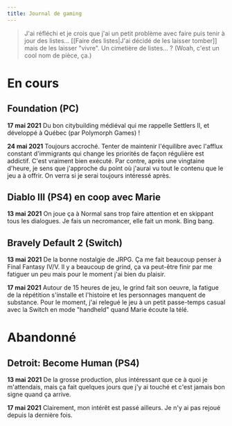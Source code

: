 ```yaml
---
title: Journal de gaming
---
```


>J'ai réfléchi et je crois que j'ai un petit problème avec faire puis tenir à jour des listes... [[Faire des listes|J'ai décidé de les laisser tomber]] mais de les laisser "vivre". Un cimetière de listes... ? (Woah, c'est un cool nom de pièce, ça.)

# En cours
## Foundation (PC)
**17 mai 2021**
Du bon citybuilding médiéval qui me rappelle Settlers II, et développé à Québec (par Polymorph Games) !

**24 mai 2021**
Toujours accroché. Tenter de maintenir l'équilibre avec l'afflux constant d'immigrants qui change les priorités de façon régulière est addictif. C'est vraiment bien exécuté. Par contre, après une vingtaine d'heure, je sens que j'approche du point où j'aurai vu tout le contenu que le jeu a à offrir. On verra si je serai toujours intéressé après.

## Diablo III (PS4) en coop avec Marie
**13 mai 2021**
On joue ça à Normal sans trop faire attention et en skippant tous les dialogues. Je fais un necromancer, elle fait un monk. Bing bang.

## Bravely Default 2 (Switch)
**13 mai 2021**
De la bonne nostalgie de JRPG. Ça me fait beaucoup penser à Final Fantasy IV/V. Il y a beaucoup de grind, ça va peut-être finir par me fatiguer un peu mais pour le moment j'ai bien du plaisir.

**17 mai 2021**
Autour de 15 heures de jeu, le grind fait son oeuvre, la fatigue de la répétition s'installe et l'histoire et les personnages manquent de substance. Pour le moment, j'ai relegué le jeu à un petit passe-temps casual avec la Switch en mode "handheld" quand Marie écoute la télé.

# Abandonné
## Detroit: Become Human (PS4)
**13 mai 2021**
De la grosse production, plus intéressant que ce à quoi je m'attendais, mais ça fait quelques jours que j'y ai touché et c'est jamais bon signe quand ça arrive.

**17 mai 2021**
Clairement, mon intérêt est passé ailleurs. Je n'y ai pas rejoué depuis la dernière fois.